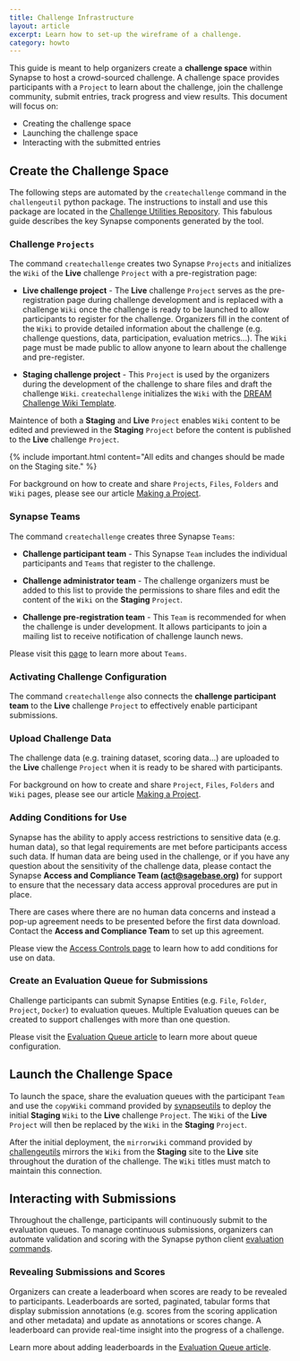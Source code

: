 ```yaml
---
title: Challenge Infrastructure
layout: article
excerpt: Learn how to set-up the wireframe of a challenge. 
category: howto
---
```


This guide is meant to help organizers create a **challenge space** within Synapse to host a crowd-sourced challenge. A challenge space provides participants with a `Project` to learn about the challenge, join the challenge community, submit entries, track progress and view results.  This document will focus on:

* Creating the challenge space
* Launching the challenge space
* Interacting with the submitted entries

## Create the Challenge Space

The following steps are automated by the `createchallenge` command in the `challengeutil` python package.  The instructions to install and use this package are located in the [Challenge Utilities Repository](https://github.com/Sage-Bionetworks/challengeutils). This fabulous guide describes the key Synapse components generated by the tool.

### Challenge `Projects`

The command `createchallenge` creates two Synapse `Projects` and initializes the `Wiki` of the **Live** challenge `Project` with a pre-registration page:

- **Live challenge project** - The **Live** challenge `Project` serves as the pre-registration page during challenge development and is replaced with a challenge `Wiki` once the challenge is ready to be launched to allow participants to register for the challenge.  Organizers fill in the content of the `Wiki` to provide detailed information about the challenge (e.g. challenge questions, data, participation, evaluation metrics...). The `Wiki` page must be made public to allow anyone to learn about the challenge and pre-register.

- **Staging challenge project** - This `Project` is used by the organizers during the development of the challenge to share files and draft the challenge `Wiki`. `createchallenge` initializes the `Wiki` with the [DREAM Challenge Wiki Template](https://www.synapse.org/#!Synapse:syn18058986/wiki/).

Maintence of both a **Staging** and **Live** `Project` enables `Wiki` content to be edited and previewed in the **Staging** `Project` before the content is published to the **Live** challenge `Project`.

{% include important.html content="All edits and changes should be made on the Staging site." %}

For background on how to create and share `Projects`, `Files`, `Folders` and `Wiki` pages, please see our article [Making a Project](making_a_project.md).

### Synapse Teams

The command `createchallenge` creates three Synapse `Teams`:

* **Challenge participant team** - This Synapse `Team` includes the individual participants and `Teams` that register to the challenge.

* **Challenge administrator team** - The challenge organizers must be added to this list to provide the permissions to share files and edit the content of the `Wiki` on the **Staging** `Project`.

* **Challenge pre-registration team** - This `Team` is recommended for when the challenge is under development.  It allows participants to join a mailing list to receive notification of challenge launch news.

Please visit this [page](teams.md) to learn more about `Teams`.

### Activating Challenge Configuration

The command `createchallenge` also connects the **challenge participant team** to the **Live** challenge `Project` to effectively enable participant submissions.

### Upload Challenge Data

The challenge data (e.g. training dataset, scoring data...) are uploaded to the **Live** challenge `Project` when it is ready to be shared with participants.

For background on how to create and share `Project`, `Files`, `Folders` and `Wiki` pages, please see our article [Making a Project](making_a_project.md).

### Adding Conditions for Use

Synapse has the ability to apply access restrictions to sensitive data (e.g. human data), so that legal requirements are met before participants access such data. If human data are being used in the challenge, or if you have any question about the sensitivity of the challenge data, please contact the Synapse **Access and Compliance Team (act@sagebase.org)** for support to ensure that the necessary data access approval procedures are put in place.

There are cases where there are no human data concerns and instead a pop-up agreement needs to be presented before the first data download. Contact the **Access and Compliance Team** to set up this agreement.

Please view the [Access Controls page](access_controls.md) to learn how to add conditions for use on data.

### Create an Evaluation Queue for Submissions

Challenge participants can submit Synapse Entities (e.g. `File`, `Folder`, `Project`, `Docker`) to evaluation queues. Multiple Evaluation queues can be created to support challenges with more than one question.

Please visit the [Evaluation Queue article](evaluation_queues.md) to learn more about queue configuration.

## Launch the Challenge Space

To launch the space, share the evaluation queues with the participant `Team` and use the `copyWiki` command provided by [synapseutils](https://github.com/Sage-Bionetworks/synapsePythonClient) to deploy the initial **Staging** `Wiki` to the **Live** challenge `Project`. The `Wiki` of the **Live** `Project` will then be replaced by the `Wiki` in the **Staging** `Project`.

After the initial deployment, the `mirrorwiki` command provided by [challengeutils](https://github.com/Sage-Bionetworks/challengeutils) mirrors the `Wiki` from the **Staging** site to the **Live** site throughout the duration of the challenge. The `Wiki` titles must match to maintain this connection.

## Interacting with Submissions

Throughout the challenge, participants will continuously submit to the evaluation queues. To manage continuous submissions, organizers can automate validation and scoring with the Synapse python client [evaluation commands](https://python-docs.synapse.org/build/html/index.html#evaluations).  

### Revealing Submissions and Scores

Organizers can create a leaderboard when scores are ready to be revealed to participants. Leaderboards are sorted, paginated, tabular forms that display submission annotations (e.g. scores from the scoring application and other metadata) and update as annotations or scores change. A leaderboard can provide real-time insight into the progress of a challenge.

Learn more about adding leaderboards in the [Evaluation Queue article](evaluation_queues.md).
